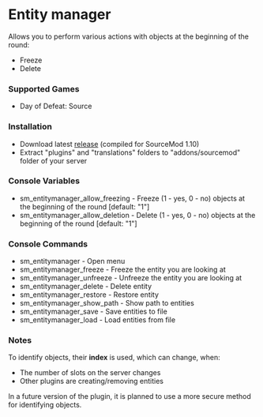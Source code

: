 # Entity manager

Allows you to perform various actions with objects at the beginning of the round:

* Freeze
* Delete

### Supported Games

* Day of Defeat: Source

### Installation

* Download latest [release](https://github.com/dronelektron/entity-manager/releases) (compiled for SourceMod 1.10)
* Extract "plugins" and "translations" folders to "addons/sourcemod" folder of your server

### Console Variables

* sm_entitymanager_allow_freezing - Freeze (1 - yes, 0 - no) objects at the beginning of the round [default: "1"]
* sm_entitymanager_allow_deletion - Delete (1 - yes, 0 - no) objects at the beginning of the round [default: "1"]

### Console Commands

* sm_entitymanager - Open menu
* sm_entitymanager_freeze - Freeze the entity you are looking at
* sm_entitymanager_unfreeze - Unfreeze the entity you are looking at
* sm_entitymanager_delete - Delete entity
* sm_entitymanager_restore - Restore entity
* sm_entitymanager_show_path - Show path to entities
* sm_entitymanager_save - Save entities to file
* sm_entitymanager_load - Load entities from file

### Notes

To identify objects, their **index** is used, which can change, when:

* The number of slots on the server changes
* Other plugins are creating/removing entities

In a future version of the plugin, it is planned to use a more secure method for identifying objects.
